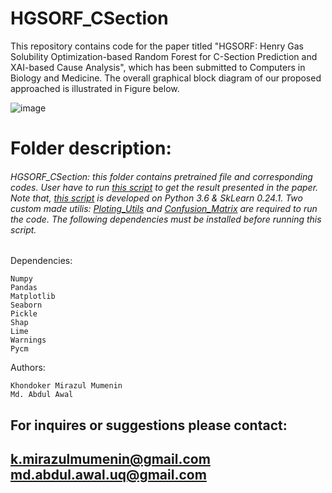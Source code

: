 # HGSORF_CSection
This repository contains code for the paper titled "HGSORF: Henry Gas Solubility Optimization-based Random Forest for C-Section Prediction and XAI-based Cause Analysis", which has been submitted to Computers in Biology and Medicine. The overall graphical block diagram of our proposed approached is illustrated in Figure below.
  

![image](https://user-images.githubusercontent.com/81968951/151330847-d32c0432-afba-474e-8f64-525ddef253c4.png)

# Folder description:
###### HGSORF_CSection: this folder contains pretrained file and corresponding codes. User have to run [this script](https://github.com/genos29/HGSORF_CSection/blob/main/HGSORF_CS/Csection_final.ipynb) to get the result presented in the paper. Note that, [this script](https://github.com/genos29/HGSORF_CSection/blob/main/HGSORF_CS/Csection_final.ipynb) is developed on Python 3.6 & SkLearn 0.24.1. Two custom made utilis: [Ploting_Utils](https://github.com/genos29/HGSORF_CSection/blob/main/HGSORF_CS/ploting_utils_v1.ipynb) and [Confusion_Matrix](https://github.com/genos29/HGSORF_CSection/blob/main/HGSORF_CS/confusion_matrix_pretty_print.ipynb) are required to run the code. The following dependencies must be installed before running this script.
Dependencies:
```
Numpy
Pandas 
Matplotlib
Seaborn
Pickle
Shap
Lime
Warnings
Pycm
```


 Authors:
 ```
Khondoker Mirazul Mumenin
Md. Abdul Awal
```
For inquires or suggestions please contact:
---
k.mirazulmumenin@gmail.com
md.abdul.awal.uq@gmail.com
---
